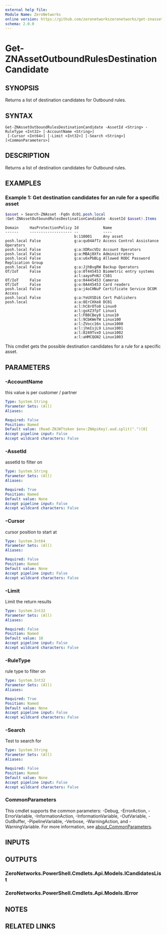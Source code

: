 ```yaml
---
external help file:
Module Name: ZeroNetworks
online version: https://github.com/zeronetworkszeronetworks/get-znassetoutboundrulesdestinationcandidate
schema: 2.0.0
---
```


# Get-ZNAssetOutboundRulesDestinationCandidate

## SYNOPSIS
Returns a list of destination candidates for Outbound rules.

## SYNTAX

```
Get-ZNAssetOutboundRulesDestinationCandidate -AssetId <String> -RuleType <Int32> [-AccountName <String>]
 [-Cursor <Int64>] [-Limit <Int32>] [-Search <String>] [<CommonParameters>]
```

## DESCRIPTION
Returns a list of destination candidates for Outbound rules.

## EXAMPLES

### Example 1: Get destination candidates for an rule for a specific asset
```powershell
$asset = Search-ZNAsset -Fqdn dc01.posh.local
(Get-ZNAssetOutboundRulesDestinationCandidate -AssetId $asset).Items
```

```output
Domain     HasProtectionPolicy Id           Name
------     ------------------- --           ----
                               b:110001     Any asset
posh.local False               g:a:qu04AfTz Access Control Assistance Operators
posh.local False               g:a:XDRxcVDz Account Operators
posh.local False               g:a:MBAj0Xfx Administrators
posh.local False               g:a:u6xPbBLg Allowed RODC Password Replication Group
posh.local False               g:a:JjhBvgRW Backup Operators
OT/IoT     False               g:o:0T445453 Biometric entry systems
                               a:l:aayoPnNJ CS01
OT/IoT     False               g:o:04445453 Cameras
OT/IoT     False               g:o:0A445453 Card readers
posh.local False               g:a:j4oCHNuP Certificate Service DCOM Access
posh.local False               g:a:YeUXSDi6 Cert Publishers
posh.local                     a:a:8ErCHXe8 DC01
                               a:l:hC8rOTo0 Linux0
                               a:l:goXZ3fpT Linux1
                               a:l:FB8CBey8 Linux10
                               a:l:9CbKWeTW Linux100
                               a:l:ZVocc16n Linux1000
                               a:l:jhmIsjL9 Linux1001
                               a:l:8249TvxO Linux1002
                               a:l:aHMCQGN2 Linux1003
```

This cmdlet gets the possible destination candidates for a rule for a specific asset.

## PARAMETERS

### -AccountName
this value is per customer / partner

```yaml
Type: System.String
Parameter Sets: (All)
Aliases:

Required: False
Position: Named
Default value: (Read-ZNJWTtoken $env:ZNApiKey).aud.split(".")[0]
Accept pipeline input: False
Accept wildcard characters: False
```

### -AssetId
assetId to filter on

```yaml
Type: System.String
Parameter Sets: (All)
Aliases:

Required: True
Position: Named
Default value: None
Accept pipeline input: False
Accept wildcard characters: False
```

### -Cursor
cursor position to start at

```yaml
Type: System.Int64
Parameter Sets: (All)
Aliases:

Required: False
Position: Named
Default value: None
Accept pipeline input: False
Accept wildcard characters: False
```

### -Limit
Limit the return results

```yaml
Type: System.Int32
Parameter Sets: (All)
Aliases:

Required: False
Position: Named
Default value: 10
Accept pipeline input: False
Accept wildcard characters: False
```

### -RuleType
rule type to filter on

```yaml
Type: System.Int32
Parameter Sets: (All)
Aliases:

Required: True
Position: Named
Default value: None
Accept pipeline input: False
Accept wildcard characters: False
```

### -Search
Test to search for

```yaml
Type: System.String
Parameter Sets: (All)
Aliases:

Required: False
Position: Named
Default value: None
Accept pipeline input: False
Accept wildcard characters: False
```

### CommonParameters
This cmdlet supports the common parameters: -Debug, -ErrorAction, -ErrorVariable, -InformationAction, -InformationVariable, -OutVariable, -OutBuffer, -PipelineVariable, -Verbose, -WarningAction, and -WarningVariable. For more information, see [about_CommonParameters](http://go.microsoft.com/fwlink/?LinkID=113216).

## INPUTS

## OUTPUTS

### ZeroNetworks.PowerShell.Cmdlets.Api.Models.ICandidatesList

### ZeroNetworks.PowerShell.Cmdlets.Api.Models.IError

## NOTES

## RELATED LINKS

